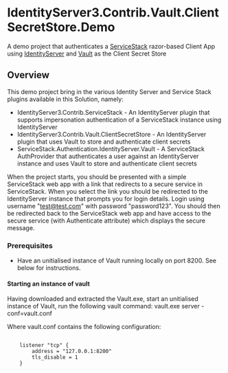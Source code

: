 # IdentityServer3.Contrib.Vault.ClientSecretStore.Demo

A demo project that authenticates a [ServiceStack](https://servicestack.net/) razor-based Client App using [IdentityServer](https://identityserver.github.io/) and [Vault](https://www.vaultproject.io/)  as the Client Secret Store

## Overview
This demo project bring in the various Identity Server and Service Stack plugins available in this Solution, namely:
* IdentityServer3.Contrib.ServiceStack - An IdentityServer plugin that supports impersonation authentication of a ServiceStack instance using IdentityServer
* IdentityServer3.Contrib.Vault.ClientSecretStore - An IdentityServer plugin that uses Vault to store and authenticate client secrets
* ServiceStack.Authentication.IdentityServer.Vault - A ServiceStack AuthProvider that authenticates a user against an IdentityServer instance and uses Vault to store and authenticate client secrets

When the project starts, you should be presented with a simple ServiceStack web app with a link that redirects to a secure service in ServiceStack. When you select the link you should be redirected to the IdentityServer instance that prompts you for login details.  Login using username "test@test.com" with password "password123".  You should then be redirected back to the ServiceStack web app and have access to the secure service (with Authenticate attribute) which displays the secure message.

### Prerequisites
* Have an unitialised instance of Vault running locally on port 8200.  See below for instructions.

#### Starting an instance of vault
Having downloaded and extracted the Vault.exe, start an unitialised instance of Vault, run the following vault command:
    vault.exe server -conf=vault.conf
        
Where vault.conf contains the following configuration:
<pre>
<code>
    listener "tcp" {
        address = "127.0.0.1:8200"
        tls_disable = 1
    }
</code>
</pre>